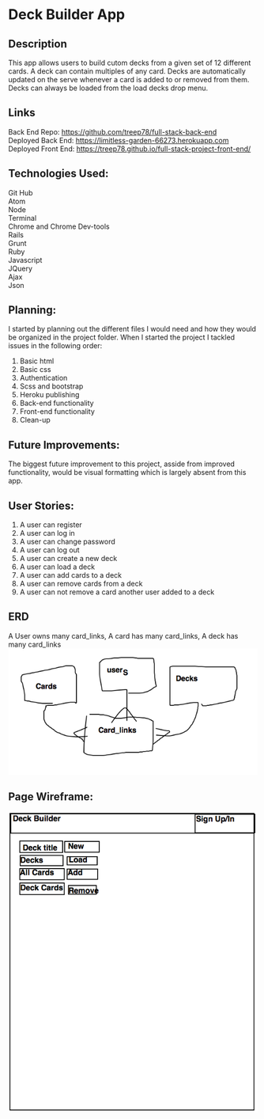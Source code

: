 # Deck Builder App

## Description

This app allows users to build cutom decks from a given set of 12 different cards. A deck can contain multiples of any card. Decks are automatically updated on the serve whenever a card is added to or removed from them. Decks can always be loaded from the load decks drop menu.

## Links

Back End Repo: https://github.com/treep78/full-stack-back-end <br />
Deployed Back End: https://limitless-garden-66273.herokuapp.com <br />
Deployed Front End: https://treep78.github.io/full-stack-project-front-end/ <br />

## Technologies Used:
Git Hub<br />
Atom<br />
Node<br />
Terminal<br />
Chrome and Chrome Dev-tools<br />
Rails<br />
Grunt<br />
Ruby<br />
Javascript<br />
JQuery<br />
Ajax<br />
Json<br />

## Planning:
I started by planning out the different files I would need and how they would be organized in the project folder. When I started the project I tackled issues in the following order:

1. Basic html<br />
2. Basic css<br />
3. Authentication<br />
4. Scss and bootstrap<br />
5. Heroku publishing<br />
6. Back-end functionality<br />
7. Front-end functionality<br />
7. Clean-up<br />

## Future Improvements:
The biggest future improvement to this project, asside from improved functionality, would be visual formatting which is largely absent from this app.

## User Stories:

1. A user can register
2. A user can log in
3. A user can change password
4. A user can log out
5. A user can create a new deck
6. A user can load a deck
7. A user can add cards to a deck
8. A user can remove cards from a deck
9. A user can not remove a card another user added to a deck

## ERD

A User owns many card_links,
A card has many card_links,
A deck has many card_links
![alt tag](https://github.com/treep78/full-stack-project-front-end/blob/master/erd.png)

## Page Wireframe:
![alt tag](https://github.com/treep78/full-stack-project-front-end/blob/master/wireframe.png)
